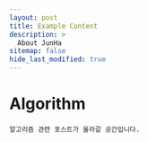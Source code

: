 ```yaml
---
layout: post
title: Example Content
description: >
  About JunHa
sitemap: false
hide_last_modified: true
---
```


# Algorithm

`알고리즘 관련 포스트가 올라갈 공간입니다.`